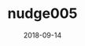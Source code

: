 ---
title: nudge005
articlename: Variations in Influenza Vaccination by Clinic Appointment Time and an Active Choice Intervention in the Electronic Health Record to Increase Influenza Vaccination
topic: Nudges
date: 2018-09-14
authors: Rebecca H. Kim, MD, MPH; Susan C. Day, MD, MPH; Dylan S. Small, PhD; Christopher K. Snider, MPH; Charles A. L. Rareshide, MS; Mitesh S. Patel, MD, MBA, MS
source: 'https://jamanetwork.com/journals/jamanetworkopen/fullarticle/2702210'
journal: JAMA Open
spotlight: false
image: 
summary: 
---